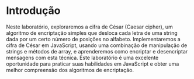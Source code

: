# Introdução

Neste laboratório, exploraremos a cifra de César (Caesar cipher), um algoritmo de encriptação simples que desloca cada letra de uma string dada por um certo número de posições no alfabeto. Implementaremos a cifra de César em JavaScript, usando uma combinação de manipulação de strings e métodos de array, e aprenderemos como encriptar e desencriptar mensagens com esta técnica. Este laboratório é uma excelente oportunidade para praticar suas habilidades em JavaScript e obter uma melhor compreensão dos algoritmos de encriptação.

